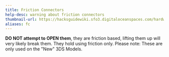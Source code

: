 ```yaml
---
title: Friction Connectors
help-desc: warning about friction connectors 
thumbnail-url: https://hacksguidewiki.sfo3.digitaloceanspaces.com/hardwarewiki/Friction-connector.gif
aliases: fc
---
```


**DO NOT attempt to OPEN them**, they are friction based, lifting them up will very likely break them. They hold using friction only.
Please note: These are only used on the "New" 3DS Models.
